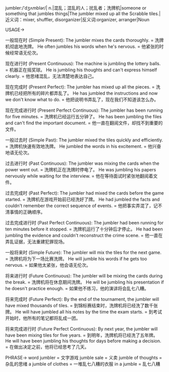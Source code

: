 jumbler:/ˈdʒʌmblər/| n.|混乱；混乱的人；扰乱者；洗牌机|someone or something that jumbles things|The jumbler mixed up all the Scrabble tiles.|近义词：mixer, shuffler, disorganizer|反义词:organizer, arranger|Noun

USAGE->

一般现在时 (Simple Present):
The jumbler mixes the cards thoroughly. = 洗牌机彻底地洗牌。
He often jumbles his words when he's nervous. = 他紧张的时候经常语无伦次。

现在进行时 (Present Continuous):
The machine is jumbling the lottery balls. = 机器正在摇奖球。
He is jumbling his thoughts and can't express himself clearly. = 他思绪混乱，无法清楚地表达自己。

现在完成时 (Present Perfect):
The jumbler has mixed up all the pieces. = 洗牌机已经把所有的碎片都弄乱了。
He has jumbled the instructions and now we don't know what to do. = 他把说明书弄乱了，现在我们不知道该怎么办。

现在完成进行时 (Present Perfect Continuous):
The jumbler has been running for five minutes. = 洗牌机已经运行五分钟了。
He has been jumbling the files and can't find the important document. = 他一直在翻阅文件，却找不到重要的文件。

一般过去时 (Simple Past):
The jumbler mixed the tiles quickly and efficiently. = 洗牌机快速有效地洗牌。
He jumbled the words in his excitement. = 他兴奋地语无伦次。

过去进行时 (Past Continuous):
The jumbler was mixing the cards when the power went out. = 洗牌机正在洗牌时停电了。
He was jumbling his papers nervously while waiting for the interview. = 他在等待面试时紧张地翻阅着文件。

过去完成时 (Past Perfect):
The jumbler had mixed the cards before the game started. = 洗牌机在游戏开始前已经洗好了牌。
He had jumbled the facts and couldn't remember the correct sequence of events. = 他把事实弄混了，记不清事情的正确顺序。

过去完成进行时 (Past Perfect Continuous):
The jumbler had been running for ten minutes before it stopped. = 洗牌机运行了十分钟后才停止。
He had been jumbling the evidence and couldn't reconstruct the crime scene. = 他一直在弄乱证据，无法重建犯罪现场。

一般将来时 (Simple Future):
The jumbler will mix the tiles for the next game. = 洗牌机将为下一场比赛洗牌。
He will jumble his words if he gets too nervous. = 如果他太紧张，他会语无伦次。

将来进行时 (Future Continuous):
The jumbler will be mixing the cards during the break. = 洗牌机将在休息期间洗牌。
He will be jumbling his presentation if he doesn't practice enough. = 如果他不练习，他的演讲将会乱七八糟。

将来完成时 (Future Perfect):
By the end of the tournament, the jumbler will have mixed thousands of tiles. = 到锦标赛结束时，洗牌机将已经洗了数千张牌。
He will have jumbled all his notes by the time the exam starts. = 到考试开始时，他所有的笔记都将乱成一团。

将来完成进行时 (Future Perfect Continuous):
By next year, the jumbler will have been mixing tiles for five years. = 到明年，洗牌机将已经洗了五年牌。
He will have been jumbling his thoughts for days before making a decision. = 在做出决定之前，他将已经思考了几天。


PHRASE->
word jumbler = 文字游戏
jumble sale = 义卖
jumble of thoughts = 杂乱的思绪
a jumble of clothes = 一堆乱七八糟的衣服
in a jumble = 乱七八糟


